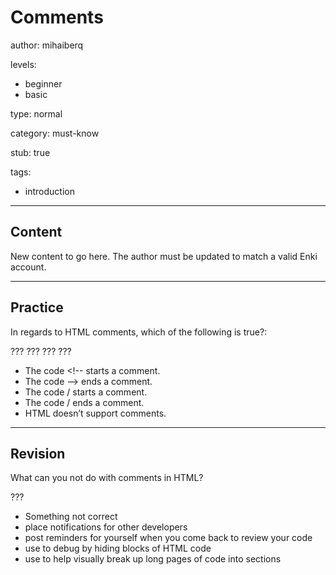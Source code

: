 # Comments
author: mihaiberq

levels:
  - beginner
  - basic

type: normal

category: must-know

stub: true

tags:
  - introduction

---
## Content


New content to go here. The author must be updated to match a valid Enki account.

---
## Practice

In regards to HTML comments, which of the following is true?:

???
???
???
???

* The code <!-- starts a comment.
* The code --> ends a comment.
* The code / starts a comment.
* The code / ends a comment.
* HTML doesn’t support comments.


---
## Revision

What can you not do with comments in HTML?

???
* Something not correct
* place notifications for other developers
* post reminders for yourself when you come back to review your code
* use to debug by hiding blocks of HTML code
* use to help visually break up long pages of code into sections
